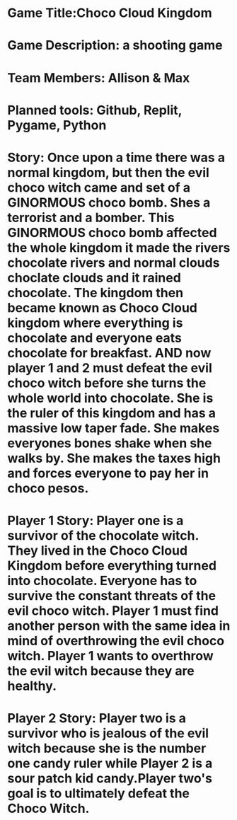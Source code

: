 # Game Title:Choco Cloud Kingdom

# Game Description: a shooting game 

# Team Members: Allison & Max 

# Planned tools: Github, Replit, Pygame, Python

# Story: Once upon a time there was a normal kingdom, but then the evil choco witch came and set of a GINORMOUS choco bomb. Shes a terrorist and a bomber. This GINORMOUS choco bomb affected the whole kingdom it made the rivers chocolate rivers and normal clouds choclate clouds and it rained chocolate. The kingdom then became known as Choco Cloud kingdom where everything is chocolate and everyone eats chocolate for breakfast. AND now player 1 and 2 must defeat the evil choco witch before she turns the whole world into chocolate. She is the ruler of this kingdom and has a massive low taper fade. She makes everyones bones shake when she walks by. She makes the taxes high and forces everyone to pay her in choco pesos.

# Player 1 Story: Player one is a survivor of the chocolate witch. They lived in the Choco Cloud Kingdom before everything turned into chocolate. Everyone has to survive the constant threats of the evil choco witch. Player 1 must find another person with the same idea in mind of overthrowing the evil choco witch. Player 1 wants to overthrow the evil witch because they are healthy.

# Player 2 Story: Player two is a survivor who is jealous of the evil witch because she is the number one candy ruler while Player 2 is a sour patch kid candy.Player two's goal is to ultimately defeat the Choco Witch.  
